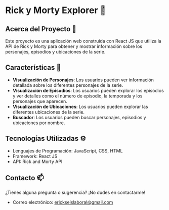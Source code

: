 # Rick y Morty Explorer 👋

## Acerca del Proyecto 🚀

Este proyecto es una aplicación web construida con React JS que utiliza la API de Rick y Morty para obtener y mostrar información sobre los personajes, episodios y ubicaciones de la serie.

## Características 🌟

- **Visualización de Personajes**: Los usuarios pueden ver información detallada sobre los diferentes personajes de la serie.
- **Visualización de Episodios**: Los usuarios pueden explorar los episodios y ver detalles como el número de episodio, la temporada y los personajes que aparecen.
- **Visualización de Ubicaciones**: Los usuarios pueden explorar las diferentes ubicaciones de la serie.
- **Buscador**: Los usuarios pueden buscar personajes, episodios y ubicaciones por nombre.

## Tecnologías Utilizadas ⚙️

- Lenguajes de Programación: JavaScript, CSS, HTML
- Framework: React JS
- API: Rick and Morty API

## Contacto 📫

¿Tienes alguna pregunta o sugerencia? ¡No dudes en contactarme!

- Correo electrónico: erickseislaboral@gmail.com

